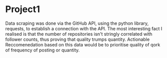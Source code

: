 # Project1

Data scraping was done via the GitHub API, using the python library, requests, to establish a connection with the API.
The most interesting fact I realised is that the number of repositories isn't stringly correlated with follower counts, thus proving that quality trumps quantity.
Actionable Reccomenedation based on this data would be to prioritise quality of qork of frequency of posting or quantity.
